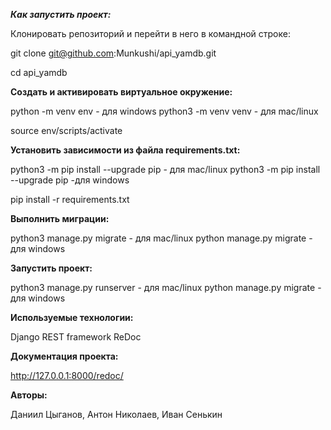 ***Как запустить проект:***

Клонировать репозиторий и перейти в него в командной строке:


git clone git@github.com:Munkushi/api_yamdb.git

cd api_yamdb


**Cоздать и активировать виртуальное окружение:**


python -m venv env - для windows
python3 -m venv venv - для mac/linux

source env/scripts/activate

**Установить зависимости из файла requirements.txt:**

python3 -m pip install --upgrade pip - для mac/linux
python3 -m pip install --upgrade pip -для windows

pip install -r requirements.txt

**Выполнить миграции:**

python3 manage.py migrate - для   mac/linux
python manage.py migrate - для windows

**Запустить проект:**

python3 manage.py runserver - для   mac/linux
python manage.py migrate - для windows

**Используемые технологии:**

Django REST framework
ReDoc

**Документация проекта:**

http://127.0.0.1:8000/redoc/

**Авторы:**

Даниил Цыганов, Антон Николаев, Иван Сенькин


